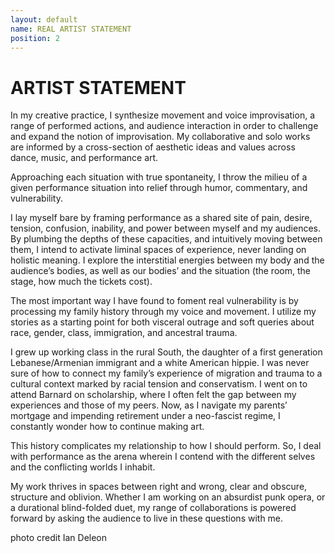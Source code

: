 ```yaml
---
layout: default
name: REAL ARTIST STATEMENT
position: 2
---
```


# ARTIST STATEMENT

In my creative practice, I synthesize movement and voice improvisation, a range of performed actions, and audience interaction in order to challenge and expand the notion of improvisation. My collaborative and solo works are informed by a cross-section of aesthetic ideas and values across dance, music, and performance art.

Approaching each situation with true spontaneity, I throw the milieu of a given performance situation into relief through humor, commentary, and vulnerability.

I lay myself bare by framing performance as a shared site of pain, desire, tension, confusion, inability, and power between myself and my audiences. By plumbing the depths of these capacities, and intuitively moving between them, I intend to activate liminal spaces of experience, never landing on holistic meaning. I explore the interstitial energies between my body and the audience’s bodies, as well as our bodies’ and the situation (the room, the stage, how much the tickets cost).

The most important way I have found to foment real vulnerability is by processing my family history through my voice and movement. I utilize my stories as a starting point for both visceral outrage and soft queries about race, gender, class, immigration, and ancestral trauma.

I grew up working class in the rural South, the daughter of a first generation Lebanese/Armenian immigrant and a white American hippie.  I was never sure of how to connect my family’s experience of migration and trauma to a cultural context marked by racial tension and conservatism. I went on to attend Barnard on scholarship, where I often felt the gap between my experiences and those of my peers. Now, as I navigate my parents’ mortgage and impending retirement under a neo-fascist regime, I constantly wonder how to continue making art.

This history complicates my relationship to how I should perform. So, I deal with performance as the arena wherein I contend with the different selves and the conflicting worlds I inhabit.

My work thrives in spaces between right and wrong, clear and obscure, structure and oblivion. Whether I am working on an absurdist punk opera, or a durational blind-folded duet, my range of collaborations is powered forward by asking the audience to live in these questions with me.

photo credit Ian Deleon